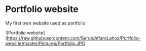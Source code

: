 # Portfolio website
My first own website used as portfolio

![Portfolio website](https://raw.githubusercontent.com/SergioAlfaroLahoz/Portfolio-website/master/Pictures/Portfolio.JPG
